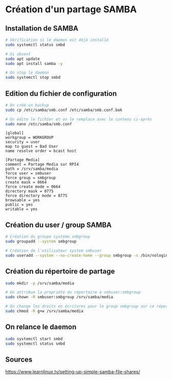 # Création d'un partage SAMBA



## Installation de SAMBA

```bash
# Vérification si le daemon est déjà installé
sudo systemctl status smbd

# Si absent
sudo apt update
sudo apt install samba -y

# On stop le daemon
sudo systemctl stop smbd
```



## Edition du fichier de configuration

```bash
# On créé un backup
sudo cp /etc/samba/smb.conf /etc/samba/smb.conf.bak

# On édite le fichier et on le remplace avec le contenu ci-après
sudo nano /etc/samba/smb.conf
```

```
[global]
workgroup = WORKGROUP
security = user
map to guest = Bad User
name resolve order = bcast host

[Partage Media]
comment = Partage Media sur RPI4
path = /srv/samba/media
force user = smbuser
force group = smbgroup
create mask = 0664
force create mode = 0664
directory mask = 0775
force directory mode = 0775
browsable = yes
public = yes
writable = yes
```



## Création du user / group SAMBA

```bash
# Création du groupe système smbgroup
sudo groupadd --system smbgroup

# Création de l'utilisateur system smbuser
sudo useradd --system --no-create-home --group smbgroup -s /bin/nologin smbuser
```



## Création du répertoire de partage

```bash
sudo mkdir -p /srv/samba/media

# On attribue la propriété du répertoire à smbuser:smbgroup
sudo chown -R smbuser:smbgroup /srv/samba/media

# On change les droits en écritures pour le group smbgroup sur ce répertoire
sudo chmod -R g+w /srv/samba/media
```



## On relance le daemon

```bash
sudo systemctl start smbd
sudo systemctl status smbd
```



## Sources

https://www.learnlinux.tv/setting-up-simple-samba-file-shares/